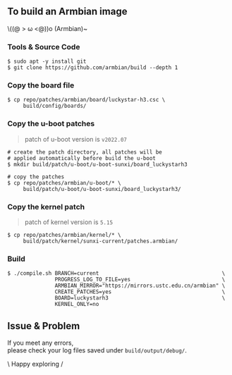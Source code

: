 ## To build an Armbian image

\\((@ > ω <@))o (Armbian)~  


### Tools & Source Code
```
$ sudo apt -y install git
$ git clone https://github.com/armbian/build --depth 1
```

### Copy the board file
```
$ cp repo/patches/armbian/board/luckystar-h3.csc \
     build/config/boards/
```

### Copy the u-boot patches
> patch of u-boot version is `v2022.07`
```
# create the patch directory, all patches will be
# applied automatically before build the u-boot
$ mkdir build/patch/u-boot/u-boot-sunxi/board_luckystarh3

# copy the patches
$ cp repo/patches/armbian/u-boot/* \
     build/patch/u-boot/u-boot-sunxi/board_luckystarh3/

```

### Copy the kernel patch
> patch of kernel version is `5.15`
```
$ cp repo/patches/armbian/kernel/* \
     build/patch/kernel/sunxi-current/patches.armbian/
```

### Build
```
$ ./compile.sh BRANCH=current                                       \
               PROGRESS_LOG_TO_FILE=yes                             \
               ARMBIAN_MIRROR="https://mirrors.ustc.edu.cn/armbian" \
               CREATE_PATCHES=yes                                   \
               BOARD=luckystarh3                                    \
               KERNEL_ONLY=no
```

## Issue & Problem
If you meet any errors,  
please check your log files saved under `build/output/debug/`.

\\ Happy exploring /
